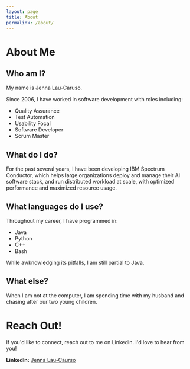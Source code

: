 ```yaml
---
layout: page
title: About
permalink: /about/
---
```


# About Me

## Who am I?

My name is Jenna Lau-Caruso. 

Since 2006, I have worked in software development with roles including:

- Quality Assurance
- Test Automation
- Usability Focal
- Software Developer
- Scrum Master

## What do I do?

For the past several years, I have been developing IBM Spectrum Conductor, which helps large organizations deploy and manage
their AI software stack, and run distributed workload at scale, with optimized performance and maximized resource usage.

## What languages do I use?

Throughout my career, I have programmed in:

- Java
- Python
- C++
- Bash

While awknowledging its pitfalls, I am still partial to Java.

## What else?

When I am not at the computer, I am spending time with my husband and chasing after our two young children.

# Reach Out!

If you'd like to connect, reach out to me on LinkedIn. I'd love to hear from you!

**LinkedIn:** [Jenna Lau-Caurso](https://www.linkedin.com/in/jenna-lau-caruso)